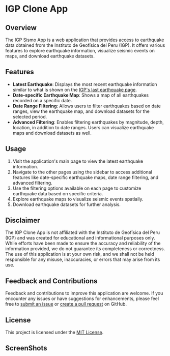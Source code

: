 # IGP Clone App

## Overview

The IGP Sismo App is a web application that provides access to earthquake data obtained from the Instituto de Geofísica del Peru (IGP). It offers various features to explore earthquake information, visualize seismic events on maps, and download earthquake datasets.

## Features

- **Latest Earthquake**: Displays the most recent earthquake information similar to what is shown on the [IGP's last earthquake page](https://ultimosismo.igp.gob.pe/).
- **Date-specific Earthquake Map**: Shows a map of all earthquakes recorded on a specific date.
- **Date Range Filtering**: Allows users to filter earthquakes based on date ranges, view the earthquake map, and download datasets for the selected period.
- **Advanced Filtering**: Enables filtering earthquakes by magnitude, depth, location, in addition to date ranges. Users can visualize earthquake maps and download datasets as well.

## Usage

1. Visit the application's main page to view the latest earthquake information.
2. Navigate to the other pages using the sidebar to access additional features like date-specific earthquake maps, date range filtering, and advanced filtering.
3. Use the filtering options available on each page to customize earthquake data based on specific criteria.
4. Explore earthquake maps to visualize seismic events spatially.
5. Download earthquake datasets for further analysis.

## Disclaimer

The IGP Clone App is not affiliated with the Instituto de Geofísica del Peru (IGP) and was created for educational and informational purposes only. While efforts have been made to ensure the accuracy and reliability of the information provided, we do not guarantee its completeness or correctness. The use of this application is at your own risk, and we shall not be held responsible for any misuse, inaccuracies, or errors that may arise from its use.

## Feedback and Contributions

Feedback and contributions to improve this application are welcome. If you encounter any issues or have suggestions for enhancements, please feel free to [submit an issue](https://github.com/tjhon/IGP-clone/issues) or [create a pull request](https://github.com/tjhon/IGP-clone/pulls) on GitHub.

## License

This project is licensed under the [MIT License](https://opensource.org/licenses/MIT).

## ScreenShots
